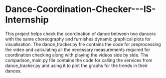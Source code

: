 # Dance-Coordination-Checker---IS-Internship
This project helps check the coordination of dance between two dancers with the same choreography and furnishes dynamic graphical plots for visualisation.
The dance_tracker.py file contains the code for preprocessing the video and calculating all the necessary measurements required for coordination checking along with playing the videos side by side.
The comparison_main.py file contains the code for calling the services from dance_tracker.py and using it to plot the graphs for the trends in their dances.
